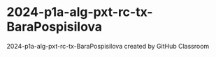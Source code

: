 # 2024-p1a-alg-pxt-rc-tx-BaraPospisilova
2024-p1a-alg-pxt-rc-tx-BaraPospisilova created by GitHub Classroom
